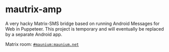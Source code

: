 # mautrix-amp
A very hacky Matrix-SMS bridge based on running Android Messages for Web in Puppeteer.
This project is temporary and will eventually be replaced by a separate Android app.

Matrix room: [`#maunium:maunium.net`](https://matrix.to/#/#maunium:maunium.net)
